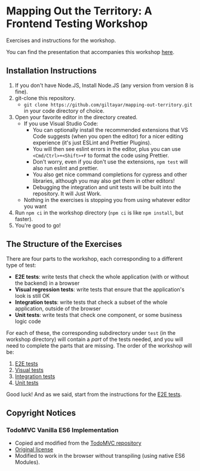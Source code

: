 # Mapping Out the Territory: A Frontend Testing Workshop

Exercises and instructions for the workshop.

You can find the presentation that accompanies this workshop
[here](http://bit.ly/mapping-out-territory).

## Installation Instructions

1. If you don't have Node.JS, Install Node.JS (any version from version 8 is fine).
1. git-clone this repository.
   * `git clone https://github.com/giltayar/mapping-out-territory.git` in your code directory of
     choice.
1. Open your favorite editor in the directory created.
   * If you use Visual Studio Code:
     * You can optionally install the recommended extensions that VS
       Code suggests (when you open the editor) for a nicer editing experience
       (it's just ESLint and Prettier Plugins).
     * You will then see eslint errors in the editor, plus you can use `<Cmd/Ctrl>+<Shift>+F` to
       format the code using Prettier.
     * Don't worry, even if you don't use the extensions, `npm test` will also run eslint and
       prettier.
     * You also get nice command completions for cypress and other libraries, although you may also
       get them in other editors!
     * Debugging the integration and unit tests will be built into the repository. It will Just Work.
   * Nothing in the exercises is stopping you from using whatever editor you want
1. Run `npm ci` in the workshop directory (`npm ci` is like `npm install`, but faster).
1. You're good to go!

## The Structure of the Exercises

There are four parts to the workshop, each corresponding to a different type of test:

* **E2E tests**: write tests that check the whole application (with or without the backend)
  in a browser
* **Visual regression tests**: write tests that ensure that the application's look is still OK
* **Integration tests**: write tests that check a subset of the whole application,
  outside of the browser
* **Unit tests**: write tests that check one component, or some business logic code

For each of these, the corresponding subdirectory under `test` (in the workshop directory)
will contain a _part_ of the tests needed, and you will need to complete the parts that are missing.
The order of the workshop will be:

1. [E2E tests](./docs/1-e2e-tests-instructions.md)
1. [Visual tests](./docs/2-visual-regression-tests-instructions.md)
1. [Integration tests](./docs/3-it-tests-instructions.md)
1. [Unit tests](./docs/4-unit-tests-instructions.md)

Good luck! And as we said, start from the instructions for the [E2E tests](./docs/1-e2e-tests-instructions.md).

## Copyright Notices

### TodoMVC Vanilla ES6 Implementation

* Copied and modified from the
  [TodoMVC repository](https://github.com/tastejs/todomvc/tree/gh-pages/examples/vanilla-es6)
* [Original license](https://github.com/tastejs/todomvc/blob/master/license.md)
* Modified to work in the browser without transpiling (using native ES6 Modules).
